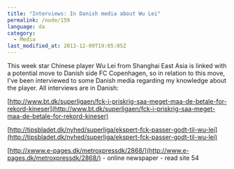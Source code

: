 ```yaml
---
title: "Interviews: In Danish media about Wu Lei"
permalink: /node/159
language: da
category:
  - Media
last_modified_at: 2013-12-09T19:05:05Z
---
```


This week star Chinese player Wu Lei from Shanghai East Asia is linked with a potential move to Danish side FC Copenhagen, so in relation to this move, I've been interviewed to some Danish media regarding my knowledge about the player. All interviews are in Danish:

[http://www.bt.dk/superligaen/fck-i-priskrig-saa-meget-maa-de-betale-for-rekord-kineser](http://www.bt.dk/superligaen/fck-i-priskrig-saa-meget-maa-de-betale-for-rekord-kineser)

[http://tipsbladet.dk/nyhed/superliga/ekspert-fck-passer-godt-til-wu-lei](http://tipsbladet.dk/nyhed/superliga/ekspert-fck-passer-godt-til-wu-lei)

[http://xwww.e-pages.dk/metroxpressdk/2868/](http://www.e-pages.dk/metroxpressdk/2868/) - online newspaper - read site 54
